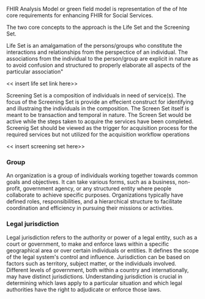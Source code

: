FHIR Analysis Model or green field model is representation of the of hte core requirements for enhancing FHIR for Social Services.

The two core concepts to the approach is the Life Set and the Screening Set.

Life Set is an amalgamation of the persons/groups who constitute the interactions and relationships from the perspectice of an individual.  The associations from the individual to the person/group are explicit in nature as to avoid confusion and structured to properly elaborate all aspects of the particular association"

<< insert life set link here>>

Screening Set is a composition of individuals in need of service(s). The focus of the Screening Set is provide an effecient construct for identifying and illustraing the individuals in the composition.  The Screen Set itself is meant to be transaction and temporal in nature.  The Screen Set would be active while the steps taken to acquire the services have been completed. Screenig Set should be viewed as the trigger for acquisition process for the required services but not utilized for the acquisition workflow operations

<< insert screening set here>>






### Group
An organization is a group of individuals working together towards common goals and objectives. It can take various forms, such as a business, non-profit, government agency, or any structured entity where people collaborate to achieve specific purposes. Organizations typically have defined roles, responsibilities, and a hierarchical structure to facilitate coordination and efficiency in pursuing their missions or activities.


### Legal jurisdiction
Legal jurisdiction refers to the authority or power of a legal entity, such as a court or government, to make and enforce laws within a specific geographical area or over certain individuals or entities. It defines the scope of the legal system's control and influence. Jurisdiction can be based on factors such as territory, subject matter, or the individuals involved. Different levels of government, both within a country and internationally, may have distinct jurisdictions. Understanding jurisdiction is crucial in determining which laws apply to a particular situation and which legal authorities have the right to adjudicate or enforce those laws.


